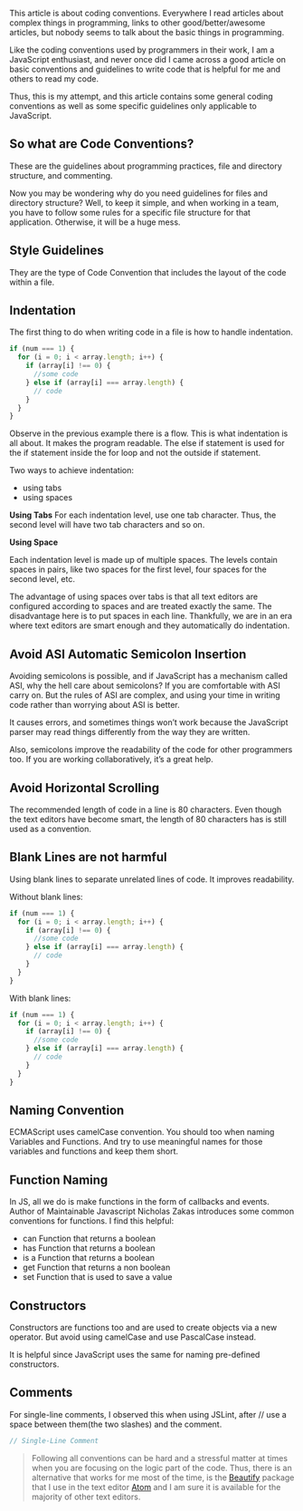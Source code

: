 This article is about coding conventions. Everywhere I read articles about complex things in programming, links to other good/better/awesome articles, but nobody seems to talk about the basic things in programming.

Like the coding conventions used by programmers in their work, I am a JavaScript enthusiast, and never once did I came across a good article on basic conventions and guidelines to write code that is helpful for me and others to read my code.

Thus, this is my attempt, and this article contains some general coding conventions as well as some specific guidelines only applicable to JavaScript.

## So what are Code Conventions?

These are the guidelines about programming practices, file and directory structure, and commenting.

Now you may be wondering why do you need guidelines for files and directory structure? Well, to keep it simple, and when working in a team, you have to follow some rules for a specific file structure for that application. Otherwise, it will be a huge mess.

## Style Guidelines

They are the type of Code Convention that includes the layout of the code within a file.

## Indentation

The first thing to do when writing code in a file is how to handle indentation.

```js
if (num === 1) {
  for (i = 0; i < array.length; i++) {
    if (array[i] !== 0) {
      //some code
    } else if (array[i] === array.length) {
      // code
    }
  }
}
```

Observe in the previous example there is a flow. This is what indentation is all about. It makes the program readable. The else if statement is used for the if statement inside the for loop and not the outside if statement.

Two ways to achieve indentation:

- using tabs
- using spaces

**Using Tabs**
For each indentation level, use one tab character. Thus, the second level will have two tab characters and so on.

**Using Space**

Each indentation level is made up of multiple spaces. The levels contain spaces in pairs, like two spaces for the first level, four spaces for the second level, etc.

The advantage of using spaces over tabs is that all text editors are configured according to spaces and are treated exactly the same. The disadvantage here is to put spaces in each line. Thankfully, we are in an era where text editors are smart enough and they automatically do indentation.

## Avoid ASI Automatic Semicolon Insertion

Avoiding semicolons is possible, and if JavaScript has a mechanism called ASI, why the hell care about semicolons? If you are comfortable with ASI carry on. But the rules of ASI are complex, and using your time in writing code rather than worrying about ASI is better.

It causes errors, and sometimes things won’t work because the JavaScript parser may read things differently from the way they are written.

Also, semicolons improve the readability of the code for other programmers too. If you are working collaboratively, it’s a great help.

## Avoid Horizontal Scrolling

The recommended length of code in a line is 80 characters. Even though the text editors have become smart, the length of 80 characters has is still used as a convention.

## Blank Lines are not harmful

Using blank lines to separate unrelated lines of code. It improves readability.

Without blank lines:

```js
if (num === 1) {
  for (i = 0; i < array.length; i++) {
    if (array[i] !== 0) {
      //some code
    } else if (array[i] === array.length) {
      // code
    }
  }
}
```

With blank lines:

```js
if (num === 1) {
  for (i = 0; i < array.length; i++) {
    if (array[i] !== 0) {
      //some code
    } else if (array[i] === array.length) {
      // code
    }
  }
}
```

## Naming Convention

ECMAScript uses camelCase convention. You should too when naming Variables and Functions. And try to use meaningful names for those variables and functions and keep them short.

## Function Naming

In JS, all we do is make functions in the form of callbacks and events. Author of Maintainable Javascript Nicholas Zakas introduces some common conventions for functions. I find this helpful:

- can Function that returns a boolean
- has Function that returns a boolean
- is a Function that returns a boolean
- get Function that returns a non boolean
- set Function that is used to save a value

## Constructors

Constructors are functions too and are used to create objects via a new operator. But avoid using camelCase and use PascalCase instead.

It is helpful since JavaScript uses the same for naming pre-defined constructors.

## Comments

For single-line comments, I observed this when using JSLint, after // use a space between them(the two slashes) and the comment.

```js
// Single-Line Comment
```

> Following all conventions can be hard and a stressful matter at times when you are focusing on the logic part of the code. Thus, there is an alternative that works for me most of the time, is the [Beautify](https://atom.io/packages/atom-beautify) package that I use in the text editor [Atom](http://www.atom.io/) and I am sure it is available for the majority of other text editors.

